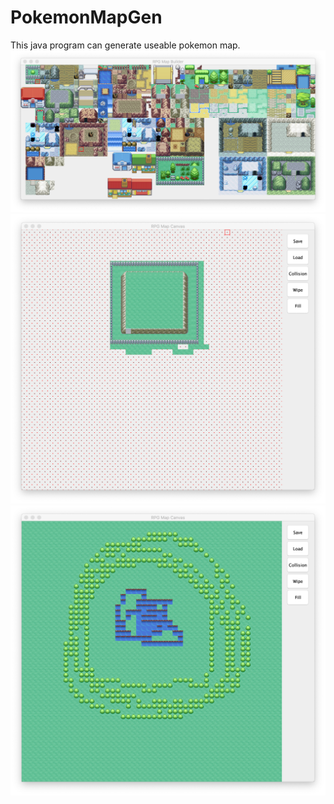 # PokemonMapGen
This java program can generate useable pokemon map.
![alt text](https://raw.githubusercontent.com/cmz97/PokemonMapGen/master/Image/1.png)
![alt text](https://raw.githubusercontent.com/cmz97/PokemonMapGen/master/Image/2.png)
![alt text](https://raw.githubusercontent.com/cmz97/PokemonMapGen/master/Image/3.png)
